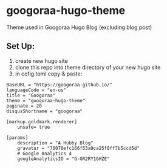 # googoraa-hugo-theme
Theme used in Googoraa Hugo Blog (excluding blog post)

## Set Up:

1. create new hugo site
2. clone this repo into theme directory of your new hugo site
3. in cofig.toml copy & paste:

```
BaseURL = "https://googoraa.github.io/"
languageCode = "en-us"
title = "Googoraa"
theme = "googoraa-hugo-theme"
paginate = 20
disqusShortname = "googoraa"

[markup.goldmark.renderer]
    unsafe= true

[params]
    description = "A Hubby Blog"
    gravatar = "76070efc166f53a9ca25f8ff7b5ccd5d"
    # Google Analytics 4
    googleAnalyticsID = "G-GR2RY1GHZE"
```
